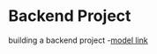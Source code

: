 # Backend Project

building a  backend project
-[model link](https://www.youtube.com/redirect?event=video_description&redir_token=QUFFLUhqazZBa1g0by00cnVnYVNmaFp4eHNkcFRqTmsyd3xBQ3Jtc0tudy1iamJudEwzaEZqTnVRNWkwZ1pOQW9EOGo1c2hDc2s4MVJaZWp2aTEtd3JITmFsOTJFQUt4ZFgtREp1Z3RLNkNMNng2WGtkS0ZkQktWYnpIOHFQT2ZQR3BWSXgyajRuVDIxS3FwcUgwdll6X3l5dw&q=https%3A%2F%2Fapp.eraser.io%2Fworkspace%2FYtPqZ1VogxGy1jzIDkzj%3Forigin%3Dshare&v=9B4CvtzXRpc)